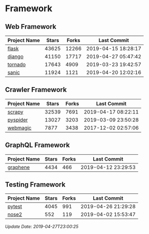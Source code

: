 # Framework

## Web Framework

| Project Name | Stars | Forks | Last Commit |
| ------------ | ----- | ----- | ----------- |
| [flask](https://github.com/pallets/flask) | 43625 | 12266 | 2019-04-15 18:28:17 |
| [django](https://github.com/django/django) | 41150 | 17717 | 2019-04-27 05:47:42 |
| [tornado](https://github.com/tornadoweb/tornado) | 17643 | 4909 | 2019-03-23 19:42:57 |
| [sanic](https://github.com/huge-success/sanic) | 11924 | 1121 | 2019-04-20 12:02:16 |

## Crawler Framework

| Project Name | Stars | Forks | Last Commit |
| ------------ | ----- | ----- | ----------- |
| [scrapy](https://github.com/scrapy/scrapy) | 32539 | 7691 | 2019-04-17 08:22:11 |
| [pyspider](https://github.com/binux/pyspider) | 13027 | 3203 | 2019-03-09 23:50:28 |
| [webmagic](https://github.com/code4craft/webmagic) | 7877 | 3438 | 2017-12-02 02:57:06 |

## GraphQL Framework

| Project Name | Stars | Forks | Last Commit |
| ------------ | ----- | ----- | ----------- |
| [graphene](https://github.com/graphql-python/graphene) | 4434 | 466 | 2019-04-12 23:29:53 |

## Testing Framework

| Project Name | Stars | Forks | Last Commit |
| ------------ | ----- | ----- | ----------- |
| [pytest](https://github.com/pytest-dev/pytest) | 4045 | 991 | 2019-04-26 21:29:28 |
| [nose2](https://github.com/nose-devs/nose2) | 552 | 119 | 2019-04-02 15:53:47 |

*Update Date: 2019-04-27T23:00:25*